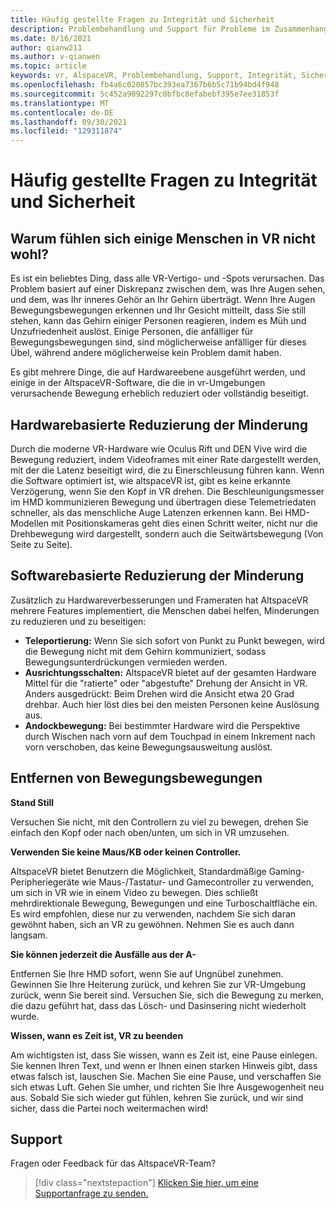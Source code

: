```yaml
---
title: Häufig gestellte Fragen zu Integrität und Sicherheit
description: Problembehandlung und Support für Probleme im Zusammenhang mit Integrität und Sicherheit.
ms.date: 8/16/2021
author: qianw211
ms.author: v-qianwen
ms.topic: article
keywords: vr, AlspaceVR, Problembehandlung, Support, Integrität, Sicherheit, Reduzierung der Minderung der Drosselung in VR
ms.openlocfilehash: fb4a6c020857bc393ea7367b6b5c71b94bd4f948
ms.sourcegitcommit: 5c452a9092297c0bfbc8efabebf395e7ee31853f
ms.translationtype: MT
ms.contentlocale: de-DE
ms.lasthandoff: 09/30/2021
ms.locfileid: "129311874"
---
```

# <a name="frequently-asked-questions-on-health-and-safety"></a>Häufig gestellte Fragen zu Integrität und Sicherheit

## <a name="why-do-some-people-feel-ill-in-vr"></a>Warum fühlen sich einige Menschen in VR nicht wohl?

Es ist ein beliebtes Ding, dass alle VR-Vertigo- und -Spots verursachen. Das Problem basiert auf einer Diskrepanz zwischen dem, was Ihre Augen sehen, und dem, was Ihr inneres Gehör an Ihr Gehirn überträgt. Wenn Ihre Augen Bewegungsbewegungen erkennen und Ihr Gesicht mitteilt, dass Sie still stehen, kann das Gehirn einiger Personen reagieren, indem es Müh und Unzufriedenheit auslöst. Einige Personen, die anfälliger für Bewegungsbewegungen sind, sind möglicherweise anfälliger für dieses Übel, während andere möglicherweise kein Problem damit haben. 

Es gibt mehrere Dinge, die auf Hardwareebene ausgeführt werden, und einige in der AltspaceVR-Software, die die in vr-Umgebungen verursachende Bewegung erheblich reduziert oder vollständig beseitigt.

## <a name="hardware-based-nausea-reduction"></a>Hardwarebasierte Reduzierung der Minderung

Durch die moderne VR-Hardware wie Oculus Rift und DEN Vive wird die Bewegung reduziert, indem Videoframes mit einer Rate dargestellt werden, mit der die Latenz beseitigt wird, die zu Einerschleusung führen kann. Wenn die Software optimiert ist, wie altspaceVR ist, gibt es keine erkannte Verzögerung, wenn Sie den Kopf in VR drehen. Die Beschleunigungsmesser im HMD kommunizieren Bewegung und übertragen diese Telemetriedaten schneller, als das menschliche Auge Latenzen erkennen kann. Bei HMD-Modellen mit Positionskameras geht dies einen Schritt weiter, nicht nur die Drehbewegung wird dargestellt, sondern auch die Seitwärtsbewegung (Von Seite zu Seite).

## <a name="software-based-nausea-reduction"></a>Softwarebasierte Reduzierung der Minderung

Zusätzlich zu Hardwareverbesserungen und Frameraten hat AltspaceVR mehrere Features implementiert, die Menschen dabei helfen, Minderungen zu reduzieren und zu beseitigen:

* **Teleportierung:** Wenn Sie sich sofort von Punkt zu Punkt bewegen, wird die Bewegung nicht mit dem Gehirn kommuniziert, sodass Bewegungsunterdrückungen vermieden werden.
* **Ausrichtungsschalten:** AltspaceVR bietet auf der gesamten Hardware Mittel für die "ratierte" oder "abgestufte" Drehung der Ansicht in VR. Anders ausgedrückt: Beim Drehen wird die Ansicht etwa 20 Grad drehbar. Auch hier löst dies bei den meisten Personen keine Auslösung aus.
* **Andockbewegung:** Bei bestimmter Hardware wird die Perspektive durch Wischen nach vorn auf dem Touchpad in einem Inkrement nach vorn verschoben, das keine Bewegungsausweitung auslöst. 
 
## <a name="how-to-eliminate-motion-sickness"></a>Entfernen von Bewegungsbewegungen

**Stand Still**

Versuchen Sie nicht, mit den Controllern zu viel zu bewegen, drehen Sie einfach den Kopf oder nach oben/unten, um sich in VR umzusehen.

**Verwenden Sie keine Maus/KB oder keinen Controller.**

AltspaceVR bietet Benutzern die Möglichkeit, Standardmäßige Gaming-Peripheriegeräte wie Maus-/Tastatur- und Gamecontroller zu verwenden, um sich in VR wie in einem Video zu bewegen. Dies schließt mehrdirektionale Bewegung, Bewegungen und eine Turboschaltfläche ein. Es wird empfohlen, diese nur zu verwenden, nachdem Sie sich daran gewöhnt haben, sich an VR zu gewöhnen. Nehmen Sie es auch dann langsam.

**Sie können jederzeit die Ausfälle aus der A-**

Entfernen Sie Ihre HMD sofort, wenn Sie auf Ungnübel zunehmen. Gewinnen Sie Ihre Heiterung zurück, und kehren Sie zur VR-Umgebung zurück, wenn Sie bereit sind. Versuchen Sie, sich die Bewegung zu merken, die dazu geführt hat, dass das Lösch- und Dasinsering nicht wiederholt wurde.

**Wissen, wann es Zeit ist, VR zu beenden**

Am wichtigsten ist, dass Sie wissen, wann es Zeit ist, eine Pause einlegen. Sie kennen Ihren Text, und wenn er Ihnen einen starken Hinweis gibt, dass etwas falsch ist, lauschen Sie. Machen Sie eine Pause, und verschaffen Sie sich etwas Luft. Gehen Sie umher, und richten Sie Ihre Ausgewogenheit neu aus. Sobald Sie sich wieder gut fühlen, kehren Sie zurück, und wir sind sicher, dass die Partei noch weitermachen wird!

## <a name="support"></a>Support

Fragen oder Feedback für das AltspaceVR-Team? 

> [!div class="nextstepaction"]
> [Klicken Sie hier, um eine Supportanfrage zu senden.](https://help.altvr.com/hc/requests/new)